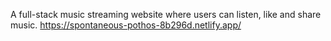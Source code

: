 A full-stack music streaming website where users can listen, like and share music.
https://spontaneous-pothos-8b296d.netlify.app/
